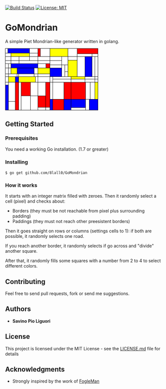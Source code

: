 [![Build Status](https://travis-ci.org/8lall0/GoMondrian.svg?branch=master)](https://travis-ci.org/8lall0/GoMondrian) [![License: MIT](https://img.shields.io/badge/License-MIT-yellow.svg)](https://opensource.org/licenses/MIT)

# GoMondrian

A simple Piet Mondrian-like generator written in golang.

![](screenshot/out.png)

## Getting Started

### Prerequisites

You need a working Go installation. (1.7 or greater)

### Installing

```
$ go get github.com/8lall0/GoMondrian
```

### How it works

It starts with an integer matrix filled with zeroes.
Then it randomly select a cell (pixel) and checks about:

* Borders (they must be not reachable from pixel plus surrounding padding)
* Paddings (they must not reach other preesistent borders)

Then it goes straight on rows or columns (settings cells to 1): if both are possible, it randomly selects one road.

If you reach another border, it randomly selects if go across and "divide" another square.

After that, it randomly fills some squares with a number from 2 to 4 to select different colors.

## Contributing

Feel free to send pull requests, fork or send me suggestions.

## Authors

* **Savino Pio Liguori**

## License

This project is licensed under the MIT License - see the [LICENSE.md](LICENSE.md) file for details

## Acknowledgments

* Strongly inspired by the work of [FogleMan](https://github.com/fogleman/Piet)
